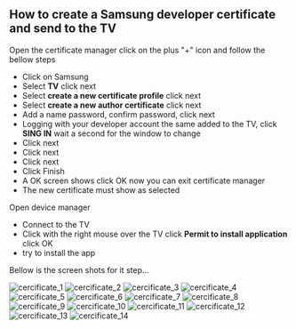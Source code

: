 ## How to create a Samsung developer certificate and send to the TV

Open the certificate manager click on the plus "+" icon and follow the bellow steps

* Click on Samsung
* Select **TV** click next
* Select **create a new certificate profile** click next
* Select **create a new author certificate** click next
* Add a name password, confirm password, click next
* Logging with your developer account the same added to the TV, click **SING IN** wait a second for the window to change
* Click next
* Click next
* Click next
* Click Finish
* A OK screen shows click OK now you can exit certificate manager
* The new certificate must show as selected

Open device manager
* Connect to the TV
* Click with the right mouse over the TV click **Permit to install application** click OK
* try to install the app

Bellow is the screen shots for it step...

![cercificate_1](https://brian91292.github.io/smarttv-twitch/release/githubio/etc/img/sd_01.png)
![cercificate_2](https://brian91292.github.io/smarttv-twitch/release/githubio/etc/img/sd_02.png)
![cercificate_3](https://brian91292.github.io/smarttv-twitch/release/githubio/etc/img/sd_03.png)
![cercificate_4](https://brian91292.github.io/smarttv-twitch/release/githubio/etc/img/sd_04.png)
![cercificate_5](https://brian91292.github.io/smarttv-twitch/release/githubio/etc/img/sd_05.png)
![cercificate_6](https://brian91292.github.io/smarttv-twitch/release/githubio/etc/img/sd_06.png)
![cercificate_7](https://brian91292.github.io/smarttv-twitch/release/githubio/etc/img/sd_07.png)
![cercificate_8](https://brian91292.github.io/smarttv-twitch/release/githubio/etc/img/sd_08.png)
![cercificate_9](https://brian91292.github.io/smarttv-twitch/release/githubio/etc/img/sd_09.png)
![cercificate_10](https://brian91292.github.io/smarttv-twitch/release/githubio/etc/img/sd_10.png)
![cercificate_11](https://brian91292.github.io/smarttv-twitch/release/githubio/etc/img/sd_11.png)
![cercificate_12](https://brian91292.github.io/smarttv-twitch/release/githubio/etc/img/sd_12.png)
![cercificate_13](https://brian91292.github.io/smarttv-twitch/release/githubio/etc/img/sd_13.png)
![cercificate_14](https://brian91292.github.io/smarttv-twitch/release/githubio/etc/img/sd_14.png)


